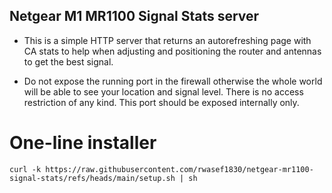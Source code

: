 ## Netgear M1 MR1100 Signal Stats server

- This is a simple HTTP server that returns an autorefreshing page with CA stats to help when adjusting and positioning the router and antennas to get the best signal.

- Do not expose the running port in the firewall otherwise the whole world will be able to see your location and signal level. There is no access restriction of any kind. This port should be exposed internally only.

# One-line installer
```
curl -k https://raw.githubusercontent.com/rwasef1830/netgear-mr1100-signal-stats/refs/heads/main/setup.sh | sh
```
